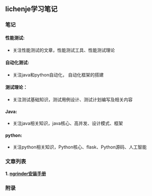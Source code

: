 ## lichenje学习笔记

### 笔记
#### 性能测试:
+ 关注性能测试的文章，性能测试工具、性能测试理论
#### 自动化测试:
+ 关注java和python自动化， 自动化框架的搭建
#### 测试理论：
+ 关注测试基础知识，测试用例设计、测试计划编写及相关内容
#### Java:
+ 关注java相关知识，java核心、高并发、设计模式、框架
#### python:
+ 关注python相关知识，Python核心、flask、Python源码、人工智能







### 文章列表

**1. [ngrinder安装手册](./性能测试/ngrinder.md)**

### 附录








